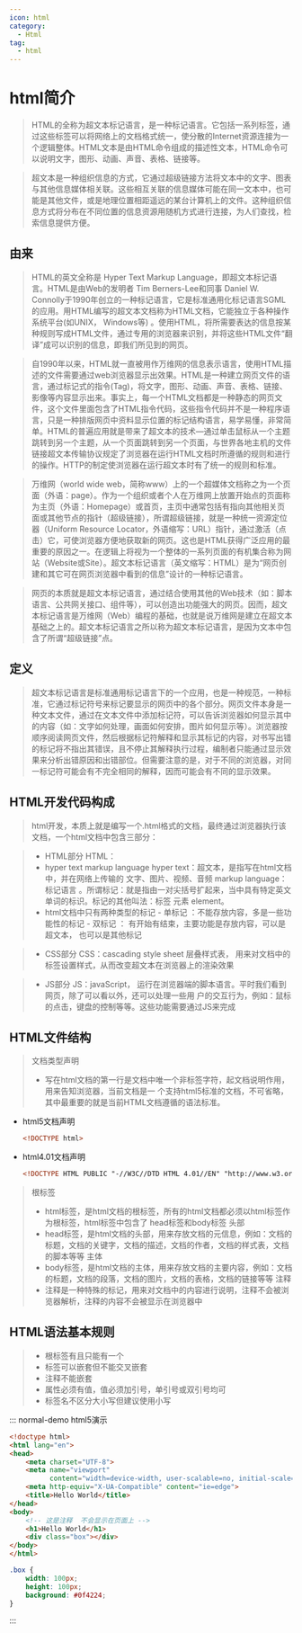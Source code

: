 ```yaml
---
icon: html
category:
  - Html
tag:
  - html
---
```


# html简介

>HTML的全称为超文本标记语言，是一种标记语言。它包括一系列标签，通过这些标签可以将网络上的文档格式统一，使分散的Internet资源连接为一个逻辑整体。HTML文本是由HTML命令组成的描述性文本，HTML命令可以说明文字，图形、动画、声音、表格、链接等。

>超文本是一种组织信息的方式，它通过超级链接方法将文本中的文字、图表与其他信息媒体相关联。这些相互关联的信息媒体可能在同一文本中，也可能是其他文件，或是地理位置相距遥远的某台计算机上的文件。这种组织信息方式将分布在不同位置的信息资源用随机方式进行连接，为人们查找，检索信息提供方便。

## 由来

> HTML的英文全称是 Hyper Text Markup Language，即超文本标记语言。HTML是由Web的发明者 Tim Berners-Lee和同事 Daniel W. Connolly于1990年创立的一种标记语言，它是标准通用化标记语言SGML的应用。用HTML编写的超文本文档称为HTML文档，它能独立于各种操作系统平台(如UNIX， Windows等) 。使用HTML，将所需要表达的信息按某种规则写成HTML文件，通过专用的浏览器来识别，并将这些HTML文件“翻译”成可以识别的信息，即我们所见到的网页。

> 自1990年以来，HTML就一直被用作万维网的信息表示语言，使用HTML描述的文件需要通过web浏览器显示出效果。HTML是一种建立网页文件的语言，通过标记式的指令(Tag)，将文字，图形、动画、声音、表格、链接、影像等内容显示出来。事实上，每一个HTML文档都是一种静态的网页文件，这个文件里面包含了HTML指令代码，这些指令代码并不是一种程序语言，只是一种排版网页中资料显示位置的标记结构语言，易学易懂，非常简单。HTML的普遍应用就是带来了超文本的技术―通过单击鼠标从一个主题跳转到另一个主题，从一个页面跳转到另一个页面，与世界各地主机的文件链接超文本传输协议规定了浏览器在运行HTML文档时所遵循的规则和进行的操作。HTTP的制定使浏览器在运行超文本时有了统一的规则和标准。

> 万维网（world wide web，简称www）上的一个超媒体文档称之为一个页面（外语：page）。作为一个组织或者个人在万维网上放置开始点的页面称为主页（外语：Homepage）或首页，主页中通常包括有指向其他相关页面或其他节点的指针（超级链接），所谓超级链接，就是一种统一资源定位器（Uniform Resource Locator，外语缩写：URL）指针，通过激活（点击）它，可使浏览器方便地获取新的网页。这也是HTML获得广泛应用的最重要的原因之一。在逻辑上将视为一个整体的一系列页面的有机集合称为网站（Website或Site）。超文本标记语言（英文缩写：HTML）是为“网页创建和其它可在网页浏览器中看到的信息”设计的一种标记语言。

> 网页的本质就是超文本标记语言，通过结合使用其他的Web技术（如：脚本语言、公共网关接口、组件等），可以创造出功能强大的网页。因而，超文本标记语言是万维网（Web）编程的基础，也就是说万维网是建立在超文本基础之上的。超文本标记语言之所以称为超文本标记语言，是因为文本中包含了所谓“超级链接”点。

## 定义

> 超文本标记语言是标准通用标记语言下的一个应用，也是一种规范，一种标准，它通过标记符号来标记要显示的网页中的各个部分。网页文件本身是一种文本文件，通过在文本文件中添加标记符，可以告诉浏览器如何显示其中的内容（如：文字如何处理，画面如何安排，图片如何显示等）。浏览器按顺序阅读网页文件，然后根据标记符解释和显示其标记的内容，对书写出错的标记将不指出其错误，且不停止其解释执行过程，编制者只能通过显示效果来分析出错原因和出错部位。但需要注意的是，对于不同的浏览器，对同一标记符可能会有不完全相同的解释，因而可能会有不同的显示效果。
## HTML开发代码构成
  > html开发，本质上就是编写一个.html格式的文档，最终通过浏览器执行该文档，一个html文档中包含三部分：

> - HTML部分 HTML： 
>  - hyper text markup language
    hyper text：超文本，是指写在html文档中，并在网络上传输的 文字、图片、视频、音频
    markup language：标记语言 。所谓标记：就是指由一对尖括号扩起来，当中具有特定英文单词的标识。标记的其他叫法：标签 元素
    element。
>  - html文档中只有两种类型的标记
    - 单标记 ：不能存放内容，多是一些功能性的标记
    - 双标记 ： 有开始有结束，主要功能是存放内容，可以是超文本， 也可以是其他标记

> - CSS部分 CSS：cascading style sheet 层叠样式表，
  用来对文档中的标签设置样式，从而改变超文本在浏览器上的渲染效果

> - JS部分 JS：javaScript，
  运行在浏览器端的脚本语言。平时我们看到网页，除了可以看以外，还可以处理一些用 户的交互行为，例如：鼠标的点击，键盘的控制等等。这些功能需要通过JS来完成

## HTML文件结构
> 文档类型声明
> - 写在html文档的第一行是文档中唯一个非标签字符，起文档说明作用，用来告知浏览器，当前文档是一 个支持html5标准的文档，不可省略，其中最重要的就是当前HTML文档遵循的语法标准。
  - html5文档声明
    ```html
    <!DOCTYPE html>
    ```
    
  - html4.01文档声明
    ```html
    <!DOCTYPE HTML PUBLIC "-//W3C//DTD HTML 4.01//EN" "http://www.w3.org/TR/html4/strict.dtd">
    ```
    
> 根标签
> - html标签，是html文档的根标签，所有的html文档都必须以html标签作为根标签，html标签中包含了 head标签和body标签
> 头部
> - head标签，是html文档的头部，用来存放文档的元信息，例如：文档的标题，文档的关键字，文档的描述，文档的作者，文档的样式表，文档的脚本等等
> 主体
> - body标签，是html文档的主体，用来存放文档的主要内容，例如：文档的标题，文档的段落，文档的图片，文档的表格，文档的链接等等
> 注释
> - 注释是一种特殊的标记，用来对文档中的内容进行说明，注释不会被浏览器解析，注释的内容不会被显示在浏览器中

## HTML语法基本规则
> - 根标签有且只能有一个
> - 标签可以嵌套但不能交叉嵌套
> - 注释不能嵌套
> - 属性必须有值，值必须加引号，单引号或双引号均可
> - 标签名不区分大小写但建议使用小写

::: normal-demo html5演示

```html
<!doctype html>
<html lang="en">
<head>
    <meta charset="UTF-8">
    <meta name="viewport"
          content="width=device-width, user-scalable=no, initial-scale=1.0, maximum-scale=1.0, minimum-scale=1.0">
    <meta http-equiv="X-UA-Compatible" content="ie=edge">
    <title>Hello World</title>
</head>
<body>
    <!-- 这是注释  不会显示在页面上 -->
    <h1>Hello World</h1>
    <div class="box"></div>
</body>
</html>
```

```css
.box {
    width: 100px;
    height: 100px;
    background: #0f4224;
}
```
:::
